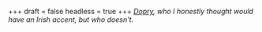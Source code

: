 
+++
draft = false
headless = true
+++
_[Dopry](http://www.darrelopry.com/), who I honestly thought would have an Irish accent, but who doesn't._
